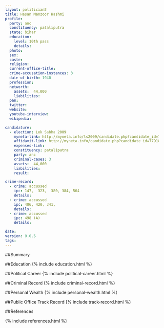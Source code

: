 ```yaml
---
layout: politician2
title: Hasan Manzoor Hashmi
profile: 
  party: anc
  constituency: pataliputra
  state: bihar
  education: 
    level: 10th pass
    details: 
  photo: 
  sex: 
  caste: 
  religion: 
  current-office-title: 
  crime-accusation-instances: 3
  date-of-birth: 1940
  profession: 
  networth: 
    assets:  44,000
    liabilities: 
  pan: 
  twitter: 
  website: 
  youtube-interview: 
  wikipedia: 

candidature: 
  - election: Lok Sabha 2009
    myneta-link: http://myneta.info/ls2009/candidate.php?candidate_id=7791
    affidavit-link: http://myneta.info/candidate.php?candidate_id=7791&scan=original
    expenses-link: 
    constituency: pataliputra 
    party: anc
    criminal-cases: 3
    assets:  44,000
    liabilities: 
    result:  

crime-record: 
  - crime: accussed
    ipc: 147,  323,  380, 384, 504
    details:    
  - crime: accussed
    ipc: 406, 420, 341,
    details:    
  - crime: accussed
    ipc: 498 (A)
    details:    

date: 
version: 0.0.5
tags: 
---
```

##Summary


##Education
{% include education.html %}


##Political Career
{% include political-career.html %}


##Criminal Record
{% include criminal-record.html %}


##Personal Wealth
{% include personal-wealth.html %}


##Public Office Track Record
{% include track-record.html %}


##References


{% include references.html %}